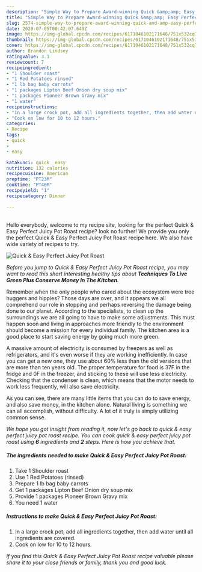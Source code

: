 ```yaml
---
description: "Simple Way to Prepare Award-winning Quick &amp;amp; Easy Perfect Juicy Pot Roast"
title: "Simple Way to Prepare Award-winning Quick &amp;amp; Easy Perfect Juicy Pot Roast"
slug: 2574-simple-way-to-prepare-award-winning-quick-and-amp-easy-perfect-juicy-pot-roast
date: 2020-07-05T00:42:07.649Z
image: https://img-global.cpcdn.com/recipes/6171046102171648/751x532cq70/quick-easy-perfect-juicy-pot-roast-recipe-main-photo.jpg
thumbnail: https://img-global.cpcdn.com/recipes/6171046102171648/751x532cq70/quick-easy-perfect-juicy-pot-roast-recipe-main-photo.jpg
cover: https://img-global.cpcdn.com/recipes/6171046102171648/751x532cq70/quick-easy-perfect-juicy-pot-roast-recipe-main-photo.jpg
author: Brandon Lindsey
ratingvalue: 3.1
reviewcount: 7
recipeingredient:
- "1 Shoulder roast"
- "1 Red Potatoes rinsed"
- "1 lb bag baby carrots"
- "1 packages Lipton Beef Onion dry soup mix"
- "1 packages Pioneer Brown Gravy mix"
- "1 water"
recipeinstructions:
- "In a large crock pot, add all ingredients together, then add water until all ingredients are covered."
- "Cook on low for 10 to 12 hours."
categories:
- Recipe
tags:
- quick
- 
- easy

katakunci: quick  easy 
nutrition: 132 calories
recipecuisine: American
preptime: "PT23M"
cooktime: "PT40M"
recipeyield: "1"
recipecategory: Dinner

---
```

<br>
Hello everybody, welcome to my recipe site, looking for the perfect Quick &amp; Easy Perfect Juicy Pot Roast recipe? look no further! We provide you only the perfect Quick &amp; Easy Perfect Juicy Pot Roast recipe here. We also have wide variety of recipes to try.
<br>


![Quick &amp; Easy Perfect Juicy Pot Roast](https://img-global.cpcdn.com/recipes/6171046102171648/751x532cq70/quick-easy-perfect-juicy-pot-roast-recipe-main-photo.jpg)

<i>Before you jump to Quick &amp; Easy Perfect Juicy Pot Roast recipe, you may want to read this short interesting healthy tips about 
<strong>Techniques To Live Green Plus Conserve Money In The Kitchen</strong>.</i>
</br>

Remember when the only people who cared about the ecosystem were tree huggers and hippies? Those days are over, and it appears we all comprehend our role in stopping and perhaps reversing the damage being done to our planet. According to the specialists, to clean up the surroundings we are all going to have to make some adjustments. This must happen soon and living in approaches more friendly to the environment should become a mission for every individual family. The kitchen area is a good place to start saving energy by going much more green.

A massive amount of electricity is consumed by freezers as well as refrigerators, and it's even worse if they are working inefficiently. In case you can get a new one, they use about 60% less than the old versions that are more than ten years old. The proper temperature for food is 37F in the fridge and 0F in the freezer, and sticking to these will use less electricity. Checking that the condenser is clean, which means that the motor needs to work less frequently, will also save electricity.

As you can see, there are many little items that you can do to save energy, and also save money, in the kitchen alone. Natural living is something we can all accomplish, without difficulty. A lot of it truly is simply utilizing common sense.


<i>We hope you got insight from reading it, now let's go back to quick &amp; easy perfect juicy pot roast recipe. You can cook quick &amp; easy perfect juicy pot roast using <strong>6</strong> ingredients and <strong>2</strong> steps. Here is how you achieve that.
</i>

##### The ingredients needed to make Quick &amp; Easy Perfect Juicy Pot Roast:

1. Take 1 Shoulder roast
1. Use 1 Red Potatoes (rinsed)
1. Prepare 1 lb bag baby carrots
1. Get 1 packages Lipton Beef Onion dry soup mix
1. Provide 1 packages Pioneer Brown Gravy mix
1. You need 1 water


##### Instructions to make Quick &amp; Easy Perfect Juicy Pot Roast:

1. In a large crock pot, add all ingredients together, then add water until all ingredients are covered.
1. Cook on low for 10 to 12 hours.


<i>If you find this Quick &amp; Easy Perfect Juicy Pot Roast recipe valuable please share it to your close friends or family, thank you and good luck.</i>

